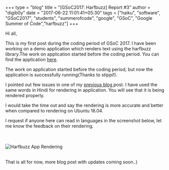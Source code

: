+++
type = "blog"
title = "[GSoC2017: Harfbuzz] Report #3"
author = "digib0y"
date = "2017-06-22 11:01:41+05:30"
tags = ["haiku", "software", "GSoC2017", "students", "summerofcode", "google", "GSoC", "Google Summer of Code","harfbuzz"]
+++

<p>Hi all,</p>
<p>This is my first post during the coding period of GSoC 2017. I have been working on a demo application which renders text using the harfbuzz library.The work on application started before the coding period. You can find the application <a href="https://github.com/digib0y/DemoHarfbuzzApp">here</a>.</p>
<p>The work on application started before the coding period, but now the application is successfully running(Thanks to stippi!).</p>
<p>I pointed out few issues in one of my <a href="https://www.haiku-os.org/blog/digib0y/2017-05-19_gsoc_2017_harfbuzz_week_1_2_of_community_bond/">previous blog </a>post. I have used the same words in Hindi for rendering in application. You will see that it is being rendered properly.</p>
<p>I would take the time out and say the rendering is more accurate and better when compared to rendering on Ubuntu 16.04.</p>
<p>I request if anyone here can read in languages in the screenshot below, let me know the feedback on their rendering.</p><br /><br />
<img src="/files/blog/digib0y/app_ss.png" alt="Harfbuzz App Rendering" class="img-responsive center-block" /><br /><br />
<p>That is all for now, more blog post with updates coming soon..)</p>

